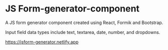 # JS Form-generator-component

A JS form generator component created using React, Formik and Bootstrap.

Input field data types include text, textarea, date, number, and dropdowns.

https://jsform-generator.netlify.app
